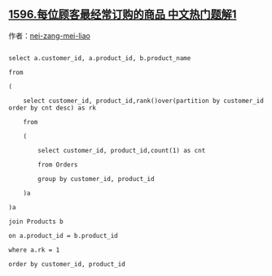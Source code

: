 ## [1596.每位顾客最经常订购的商品 中文热门题解1](https://leetcode.cn/problems/the-most-frequently-ordered-products-for-each-customer/solutions/100000/meng-xin-jie-fa-chuang-kou-han-shu-zhao-dao-mei-ge)

作者：[nei-zang-mei-liao](https://leetcode.cn/u/nei-zang-mei-liao)

```
select a.customer_id, a.product_id, b.product_name
from 
(
    select customer_id, product_id,rank()over(partition by customer_id order by cnt desc) as rk
    from
    (
        select customer_id, product_id,count(1) as cnt
        from Orders
        group by customer_id, product_id
    )a
)a
join Products b
on a.product_id = b.product_id
where a.rk = 1
order by customer_id, product_id
```
